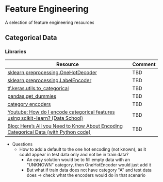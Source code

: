 # Feature Engineering
A selection of feature engineering resources

## Categorical Data

### Libraries

|Resource                                                                                                                                              | Comment     |
| ----------------------------------------------------------------------------------------------------------------------------------------------------  | ----------- |
| [sklearn.preprocessing.OneHotDecoder](https://scikit-learn.org/stable/modules/generated/sklearn.preprocessing.OneHotEncoder.html)                                                | TBD |
| [sklearn.preprocessing.LabelEncoder](https://scikit-learn.org/stable/modules/generated/sklearn.preprocessing.LabelEncoder.html)                                                | TBD |
| [tf.keras.utils.to_categorical](https://www.tensorflow.org/api_docs/python/tf/keras/utils/to_categorical)                                                | TBD |
| [pandas.get_dummies](https://pandas.pydata.org/docs/reference/api/pandas.get_dummies.html)            | TBD |
| [category encoders](https://pypi.org/project/category-encoders/) | TBD |
| [Youtube: How do I encode categorical features using scikit-learn? (Data School)](https://www.youtube.com/watch?v=irHhDMbw3xo)             | TBD|
| [Blog: Here’s All you Need to Know About Encoding Categorical Data (with Python code)](https://www.analyticsvidhya.com/blog/2020/08/types-of-categorical-data-encoding/) | TBD |

+ Questions
    + How to add a default to the one hot encoding (not known), as it could appear in test data only and not be in train data?
        + An easy solution would be to fill empty data with an "UNKNOWN" category, then OneHotEncoder would just add it
        + But what if train data does not have category "A" and test data does => check what the encoders would do in that scenario


